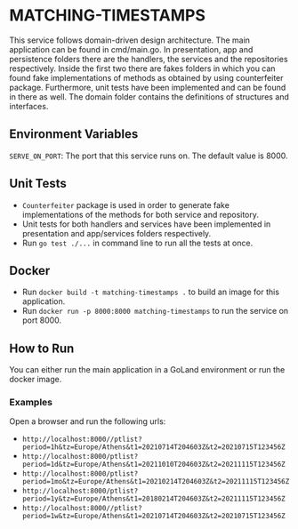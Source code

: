 # MATCHING-TIMESTAMPS

This service follows domain-driven design architecture. The main application can be found in cmd/main.go. In presentation, app and persistence folders there are the handlers, the services and the repositories respectively. Inside the first two there are fakes folders in which you can found fake implementations of methods as obtained by using counterfeiter package. Furthermore, unit tests have been implemented and can be found in there as well. The domain folder contains the definitions of structures and interfaces.  

## Environment Variables
`SERVE_ON_PORT`: The port that this service runs on. The default value is 8000.

## Unit Tests
- `Counterfeiter` package is used in order to generate fake implementations of the methods for both service and repository.
- Unit tests for both handlers and services have been implemented in presentation and app/services folders respectively. 
- Run `go test ./...` in command line to run all the tests at once.

## Docker
- Run `docker build -t matching-timestamps .` to build an image for this application.
- Run `docker run -p 8000:8000 matching-timestamps` to run the service on port 8000.

## How to Run
You can either run the main application in a GoLand environment or run the docker image.

### Examples
Open a browser and run the following urls:
- `http://localhost:8000//ptlist?period=1h&tz=Europe/Athens&t1=20210714T204603Z&t2=20210715T123456Z`
- `http://localhost:8000/ptlist?period=1d&tz=Europe/Athens&t1=20211010T204603Z&t2=20211115T123456Z`
- `http://localhost:8000/ptlist?period=1mo&tz=Europe/Athens&t1=20210214T204603Z&t2=20211115T123456Z`
-  `http://localhost:8000/ptlist?period=1y&tz=Europe/Athens&t1=20180214T204603Z&t2=20211115T123456Z`
- `http://localhost:8000//ptlist?period=1w&tz=Europe/Athens&t1=20210714T204603Z&t2=20210715T123456Z`

